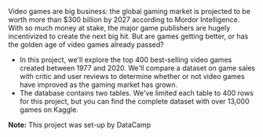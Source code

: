 Video games are big business: the global gaming market is projected to be worth more than $300 billion by 2027 according to Mordor Intelligence. With so much money at stake, the major game publishers are hugely incentivized to create the next big hit. But are games getting better, or has the golden age of video games already passed?

* In this project, we'll explore the top 400 best-selling video games created between 1977 and 2020. We'll compare a dataset on game sales with critic and user reviews to determine whether or not video games have improved as the gaming market has grown.
* The database contains two tables. We've limited each table to 400 rows for this project, but you can find the complete dataset with over 13,000 games on Kaggle.

**Note:** This project was set-up by DataCamp
